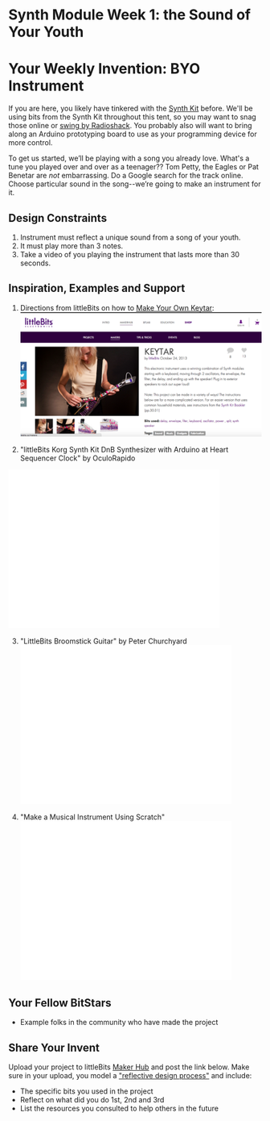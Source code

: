 
# Synth Module Week 1: the Sound of Your Youth

# Your Weekly Invention: BYO Instrument
If you are here, you likely have tinkered with the [Synth Kit](http://littlebits.cc/kits/synth-kit) before. We'll be using bits from the Synth Kit throughout this tent, so you may want to snag those online or [swing by Radioshack](http://www.radioshack.com/littlebits?utm_source=google&utm_medium=ppc&utm_campaign=RSO_SRC_EN_NCA_TM_E_Manufacturer&CID=ip:SEM:RSO:Google:radio-shack_little_bits&gclid=COuhiJCTwcICFajm7AodCVYApQ&gclsrc=aw.ds). You probably also will want to bring along an Arduino prototyping board to use as your programming device for more control. 

To get us started, we’ll be playing with a song you already love. What's a tune you played over and over as a teenager?? Tom Petty, the Eagles or Pat Benetar are *not* embarrassing. Do a Google search for the track online. Choose particular sound in the song--we’re going to make an instrument for it. 

## Design Constraints
1. Instrument must reflect a unique sound from a song of your youth.
2. It must play more than 3 notes.
3. Take a video of you playing the instrument that lasts more than 30 seconds.

## Inspiration, Examples and Support

1. Directions from littleBits on how to [Make Your Own Keytar](http://littlebits.cc/projects/keytar): 
![](/Images/Keytar.png)

2. "littleBits Korg Synth Kit DnB Synthesizer with Arduino at Heart Sequencer Clock" by OculoRapido 
<iframe width="420" height="315" src="//www.youtube.com/embed/BqW_pQMkLws" frameborder="0" allowfullscreen></iframe>

3. "LittleBits Broomstick Guitar" by Peter Churchyard <iframe width="420" height="315" src="//www.youtube.com/embed/rvLWifnFIUs" frameborder="0" allowfullscreen></iframe>

4. "Make a Musical Instrument Using Scratch" <iframe width="420" height="315" src="//www.youtube.com/embed/OZhn1vG_toM" frameborder="0" allowfullscreen></iframe>

## Your Fellow BitStars
 - Example folks in the community who have made the project

## Share Your Invent 
Upload your project to littleBits [Maker Hub](http://littlebits.cc/projects) and post the link below. Make sure in your upload, you model a ["reflective design process"](http://en.wikipedia.org/wiki/Reflective_practice) and include:
- The specific bits you used in the project
- Reflect on what did you do 1st, 2nd and 3rd
- List the resources you consulted to help others in the future




